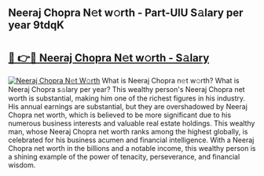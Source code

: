 ## Neeraj Chopra N𝚎t w𝚘rth - Part-UlU S𝚊lary per year 9tdqK

# <h2><a href="http://gc2ol6h.nevu.top/?p=Neeraj+Chopra">🔗 👉🔴 Neeraj Chopra N𝚎t w𝚘rth - S𝚊lary</a></h2>

[![Neeraj Chopra N𝚎t W𝚘rth](https://i.imgur.com/Oavwk0R.jpeg)](http://gc2ol6h.nevu.top/?p=Neeraj+Chopra)
What is Neeraj Chopra n𝚎t w𝚘rth? What is Neeraj Chopra s𝚊lary per year?
This wealthy person's Neeraj Chopra net worth is substantial, making him one of the richest figures in his industry. His annual earnings are substantial, but they are overshadowed by Neeraj Chopra net worth, which is believed to be more significant due to his numerous business interests and valuable real estate holdings. This wealthy man, whose Neeraj Chopra net worth ranks among the highest globally, is celebrated for his business acumen and financial intelligence. With a Neeraj Chopra net worth in the billions and a notable income, this wealthy person is a shining example of the power of tenacity, perseverance, and financial wisdom.
